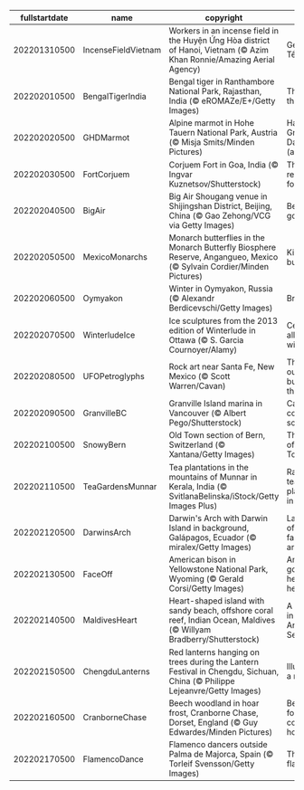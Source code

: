 |fullstartdate|name|copyright|title|image|
|--|--|--|--|--|
202201310500|IncenseFieldVietnam|Workers in an incense field in the Huyện Ứng Hòa district of Hanoi, Vietnam (© Azim Khan Ronnie/Amazing Aerial Agency)|Get set for Tết|![](/en-CA/2022/02/202201310500IncenseFieldVietnam.jpg)|
202202010500|BengalTigerIndia|Bengal tiger in Ranthambore National Park, Rajasthan, India (© eROMAZe/E+/Getty Images)|The year of the Tiger|![](/en-CA/2022/02/202202010500BengalTigerIndia.jpg)|
202202020500|GHDMarmot|Alpine marmot in Hohe Tauern National Park, Austria (© Misja Smits/Minden Pictures)|Happy Groundhog Day (again?)!|![](/en-CA/2022/02/202202020500GHDMarmot.jpg)|
202202030500|FortCorjuem|Corjuem Fort in Goa, India (© Ingvar Kuznetsov/Shutterstock)|The forest reclaims a fortress|![](/en-CA/2022/02/202202030500FortCorjuem.jpg)|
202202040500|BigAir|Big Air Shougang venue in Shijingshan District, Beijing, China (© Gao Zehong/VCG via Getty Images)|Beijing goes big|![](/en-CA/2022/02/202202040500BigAir.jpg)|
202202050500|MexicoMonarchs|Monarch butterflies in the Monarch Butterfly Biosphere Reserve, Angangueo, Mexico (© Sylvain Cordier/Minden Pictures)|King of the butterflies|![](/en-CA/2022/02/202202050500MexicoMonarchs.jpg)|
202202060500|Oymyakon|Winter in Oymyakon, Russia (© Alexandr Berdicevschi/Getty Images)|Brrrrrrrr.|![](/en-CA/2022/02/202202060500Oymyakon.jpg)|
202202070500|WinterludeIce|Ice sculptures from the 2013 edition of Winterlude in Ottawa (© S. Garcia Cournoyer/Alamy)|Celebrating all things winter|![](/en-CA/2022/02/202202070500WinterludeIce.jpg)|
202202080500|UFOPetroglyphs|Rock art near Santa Fe, New Mexico (© Scott Warren/Cavan)|The truth is out there…but not on this rock|![](/en-CA/2022/02/202202080500UFOPetroglyphs.jpg)|
202202090500|GranvilleBC|Granville Island marina in Vancouver (© Albert Pego/Shutterstock)|Calming coastal scenery|![](/en-CA/2022/02/202202090500GranvilleBC.jpg)|
202202100500|SnowyBern|Old Town section of Bern, Switzerland (© Xantana/Getty Images)|The lights of Old Town|![](/en-CA/2022/02/202202100500SnowyBern.jpg)|
202202110500|TeaGardensMunnar|Tea plantations in the mountains of Munnar in Kerala, India (© SvitlanaBelinska/iStock/Getty Images Plus)|Ravishing tea plantations in Munnar|![](/en-CA/2022/02/202202110500TeaGardensMunnar.jpg)|
202202120500|DarwinsArch|Darwin's Arch with Darwin Island in background, Galápagos, Ecuador (© miralex/Getty Images)|Last days of a famous sea arch|![](/en-CA/2022/02/202202120500DarwinsArch.jpg)|
202202130500|FaceOff|American bison in Yellowstone National Park, Wyoming (© Gerald Corsi/Getty Images)|American goliaths go head-to-head|![](/en-CA/2022/02/202202130500FaceOff.jpg)|
202202140500|MaldivesHeart|Heart-shaped island with sandy beach, offshore coral reef, Indian Ocean, Maldives (© Willyam Bradberry/Shutterstock)|A Valentine in the Arabian Sea|![](/en-CA/2022/02/202202140500MaldivesHeart.jpg)|
202202150500|ChengduLanterns|Red lanterns hanging on trees during the Lantern Festival in Chengdu, Sichuan, China (© Philippe Lejeanvre/Getty Images)|Illuminating a new year|![](/en-CA/2022/02/202202150500ChengduLanterns.jpg)|
202202160500|CranborneChase|Beech woodland in hoar frost, Cranborne Chase, Dorset, England (© Guy Edwardes/Minden Pictures)|Beech forest covered in hoarfrost|![](/en-CA/2022/02/202202160500CranborneChase.jpg)|
202202170500|FlamencoDance|Flamenco dancers outside Palma de Majorca, Spain (© Torleif Svensson/Getty Images)|The art of flamenco|![](/en-CA/2022/02/202202170500FlamencoDance.jpg)|
